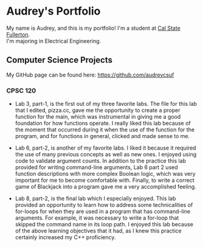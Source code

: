 # Audrey's Portfolio
My name is Audrey, and this is my portfolio! I'm a student at [Cal State Fullerton](http://www.fullerton.edu/).  
I'm majoring in Electrical Engineering. 
## Computer Science Projects
My GitHub page can be found here: https://github.com/audreycsuf
### CPSC 120

*
  Lab 3, part-1, is the first out of my three favorite labs. The file for this lab that I edited, pizza.cc, gave me the 
  opportunity to create a proper function for the main, which was instrumental in giving me a good foundation for how          functions operate. I really liked this lab because of the moment that occurred during it when the use of the function for    the program, and for functions in general, clicked and made sense to me.

*
  Lab 6, part-2, is another of my favorite labs. I liked it because it required the use of many previous concepts as well as 
  new ones. I enjoyed using code to validate argument counts. In addition to the practice this lab provided for writing 
  command-line arguments, Lab 6 part 2 used function descriptions with more complex Boolean logic, which was very important 
  for me to become comfortable with. Finally, to write a correct game of Blackjack into a program gave me a very 
  accomplished feeling.

*
  Lab 8, part-2, is the final lab which I especially enjoyed. This lab provided an opportunity to learn how to address some 
  technicalities of for-loops for when they are used in a program that has command-line arguments. For example, it was 
  necessary to write a for-loop that skipped the command name in its loop path. I enjoyed this lab because of the above 
  learning objectives that it had, as I knew this practice certainly increased my C++ proficiency.
